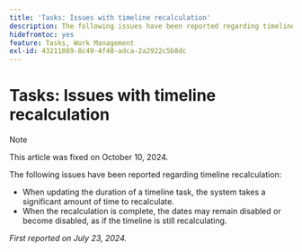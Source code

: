 ```yaml
---
title: 'Tasks: Issues with timeline recalculation'
description: The following issues have been reported regarding timeline recalculation.
hidefromtoc: yes
feature: Tasks, Work Management
exl-id: 43211889-8c49-4f40-adca-2a2922c5b8dc
---
```

# Tasks: Issues with timeline recalculation

>[!NOTE]
>
>This article was fixed on October 10, 2024.

The following issues have been reported regarding timeline recalculation:

* When updating the duration of a timeline task, the system takes a significant amount of time to recalculate. 
* When the recalculation is complete, the dates may remain disabled or become disabled, as if the timeline is still recalculating.

_First reported on July 23, 2024._
